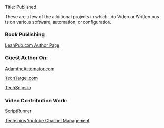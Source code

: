 Title: Published

These are a few of the additional projects in which I do Video or Written posts on various software, automation, or configuration.

### Book Publishing
<p><a href="https://leanpub.com/u/davepinkawa" target="_blank" rel="noopener noreferrer">LeanPub.com Author Page</a></p>


### Guest Author On:

<p><a href="https://adamtheautomator.com/author/david-pinkawa/" target="_blank" rel="noopener noreferrer">AdamtheAutomator.com</a></p>

<p><a href="https://www.techtarget.com/contributor/Dave-Pinkawa" target="_blank" rel="noopener noreferrer">TechTarget.com</a></p>

<p><a href="https://techsnips.io/contributors/david-pinkawa/" target="_blank" rel="noopener noreferrer">TechSnips.io</a></p>

### Video Contribution Work:

<p><a href="https://www.youtube.com/watch?v=J_e-W4HbZYA&list=PLdBRPSN62VAS3yMestt7nnArhNg6egoYM" target="_blank" rel="noopener noreferrer">ScriptRunner</a></p>

<p><a href="https://www.youtube.com/channel/UCFgZ8AxNf1Bd1C6V5-Vx7kA" target="_blank" rel="noopener noreferrer">Techsnips Youtube Channel Management</a></p>
